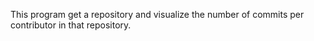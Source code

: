This program get a repository and visualize the number of commits per contributor in that repository.
